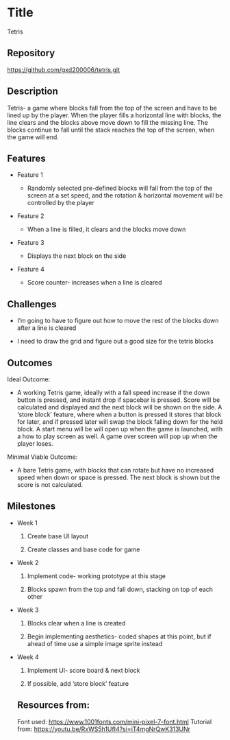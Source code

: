 # Title

Tetris

## Repository

https://github.com/gxd200006/tetris.git

## Description

Tetris- a game where blocks fall from the top of the screen and have to be lined up by the player. When the player fills a horizontal line with blocks, the line clears and the blocks above move down to fill the missing line. The blocks continue to fall until the stack reaches the top of the screen, when the game will end.

## Features

- Feature 1

	- Randomly selected pre-defined blocks will fall from the top of the screen at a set speed, and the rotation & horizontal movement will be controlled by the player

- Feature 2

	- When a line is filled, it clears and the blocks move down

- Feature 3

	- Displays the next block on the side

- Feature 4

	- Score counter- increases when a line is cleared

## Challenges

- I’m going to have to figure out how to move the rest of the blocks down after a line is cleared

- I need to draw the grid and figure out a good size for the tetris blocks

## Outcomes

Ideal Outcome:

- A working Tetris game, ideally with a fall speed increase if the down button is pressed, and instant drop if spacebar is pressed. Score will be calculated and displayed and the next block will be shown on the side. A ‘store block’ feature, where when a button is pressed it stores that block for later, and if pressed later will swap the block falling down for the held block. A start menu will be will open up when the game is launched, with a how to play screen as well. A game over screen will pop up when the player loses.

Minimal Viable Outcome:

- A bare Tetris game, with blocks that can rotate but have no increased speed when down or space is pressed. The next block is shown but the score is not calculated.

## Milestones

- Week 1

  1. Create base UI layout

  2. Create classes and base code for game

- Week 2

  1. Implement code- working prototype at this stage

  2. Blocks spawn from the top and fall down, stacking on top of each other

- Week 3

  1. Blocks clear when a line is created

  2. Begin implementing aesthetics- coded shapes at this point, but if ahead of time use a simple image sprite instead

- Week 4

  1. Implement UI- score board & next block

  2. If possible, add ‘store block’ feature

  ## Resources from:
  
  Font used: https://www.1001fonts.com/mini-pixel-7-font.html
  Tutorial from: https://youtu.be/RxWS5h1UfI4?si=iT4mgNrQwK313UNr